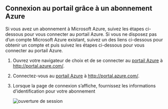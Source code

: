 
<!--
includes/sql-database-include-getting-started-v12portal-gettings-an-account.md

Latest Freshness check:  2016-04-11 , carlrab.

As of circa 2016-04-11, the following topics might include this include:
articles/sql-database/sql-database-get-started-tutorial.md

## Connecting to the Azure Portal with a subscription

-->
## <a name="connecting-to-the-azure-portal-with-a-subscription"></a>Connexion au portail grâce à un abonnement Azure

Si vous avez un abonnement à Microsoft Azure, suivez les étapes ci-dessous pour vous connecter au portail Azure. Si vous ne disposez pas d’un compte Microsoft Azure existant, suivez un des liens ci-dessous pour obtenir un compte et puis suivez les étapes ci-dessous pour vous connecter au portail Azure.

1. Ouvrez votre navigateur de choix et de se connecter au [portail Azure](https://portal.azure.com/) à http://portal.azure.com/.

1. Connectez-vous au [portail Azure](https://portal.azure.com/) à http://portal.azure.com/.

2. Lorsque la page de connexion s’affiche, fournissez les informations d’identification pour votre abonnement

   ![ouverture de session][1]

<!-- Image references. -->

[1]: ./media/sql-database-getting-started-tutorial/login.png




<!--

-->
